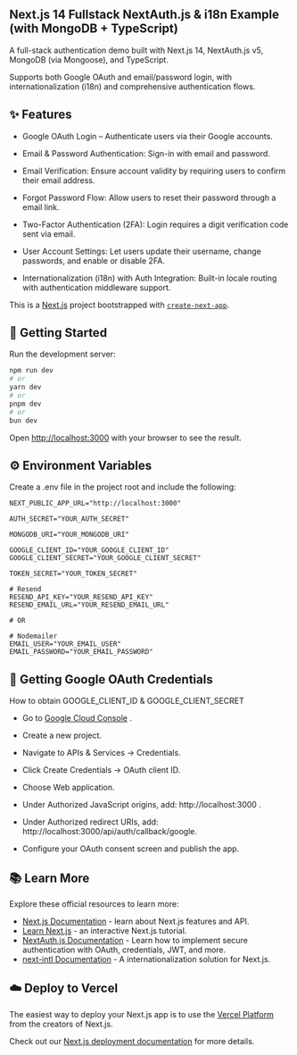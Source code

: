 ## Next.js 14 Fullstack NextAuth.js & i18n Example (with MongoDB + TypeScript)
A full-stack authentication demo built with Next.js 14, NextAuth.js v5, MongoDB (via Mongoose), and TypeScript.

Supports both Google OAuth and email/password login, with internationalization (i18n) and comprehensive authentication flows.

## ✨ Features
- Google OAuth Login – Authenticate users via their Google accounts.

- Email & Password Authentication: Sign-in with email and password.

- Email Verification: Ensure account validity by requiring users to confirm their email address.

- Forgot Password Flow: Allow users to reset their password through a email link.

- Two-Factor Authentication (2FA): Login requires a digit verification code sent via email.

- User Account Settings: Let users update their username, change passwords, and enable or disable 2FA.

- Internationalization (i18n) with Auth Integration: Built-in locale routing with authentication middleware support.

This is a [Next.js](https://nextjs.org/) project bootstrapped with [`create-next-app`](https://github.com/vercel/next.js/tree/canary/packages/create-next-app).

## 🚀 Getting Started

Run the development server:
```bash
npm run dev
# or
yarn dev
# or
pnpm dev
# or
bun dev
```

Open [http://localhost:3000](http://localhost:3000) with your browser to see the result.

## ⚙️ Environment Variables
Create a .env file in the project root and include the following:

```env
NEXT_PUBLIC_APP_URL="http://localhost:3000"

AUTH_SECRET="YOUR_AUTH_SECRET"

MONGODB_URI="YOUR_MONGODB_URI"

GOOGLE_CLIENT_ID="YOUR_GOOGLE_CLIENT_ID"
GOOGLE_CLIENT_SECRET="YOUR_GOOGLE_CLIENT_SECRET"

TOKEN_SECRET="YOUR_TOKEN_SECRET"

# Resend
RESEND_API_KEY="YOUR_RESEND_API_KEY"
RESEND_EMAIL_URL="YOUR_RESEND_EMAIL_URL"

# OR

# Nodemailer
EMAIL_USER="YOUR_EMAIL_USER"
EMAIL_PASSWORD="YOUR_EMAIL_PASSWORD"
```

## 🔐 Getting Google OAuth Credentials

How to obtain GOOGLE_CLIENT_ID & GOOGLE_CLIENT_SECRET

- Go to [Google Cloud Console](https://console.cloud.google.com/) .

- Create a new project.

- Navigate to APIs & Services → Credentials.
  
- Click Create Credentials → OAuth client ID.
  
- Choose Web application.

- Under Authorized JavaScript origins, add: http://localhost:3000 .

- Under Authorized redirect URIs, add: http://localhost:3000/api/auth/callback/google.

- Configure your OAuth consent screen and publish the app.

## 📚 Learn More

Explore these official resources to learn more:

- [Next.js Documentation](https://nextjs.org/docs) - learn about Next.js features and API.
- [Learn Next.js](https://nextjs.org/learn) - an interactive Next.js tutorial.
- [NextAuth.js Documentation](https://next-auth.js.org) - Learn how to implement secure authentication with OAuth, credentials, JWT, and more.
- [next-intl Documentation](https://next-intl.dev) - A internationalization solution for Next.js.

## ☁️ Deploy to Vercel

The easiest way to deploy your Next.js app is to use the [Vercel Platform](https://vercel.com/new?utm_medium=default-template&filter=next.js&utm_source=create-next-app&utm_campaign=create-next-app-readme) from the creators of Next.js.

Check out our [Next.js deployment documentation](https://nextjs.org/docs/deployment) for more details.
